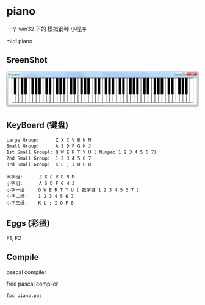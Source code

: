 # piano
一个 win32 下的 模拟钢琴 小程序

midi piano

## SreenShot
![](ScreenShot/ScreenShot1.png)

## KeyBoard (键盘)
```
Large Group:      Z X C V B N M
Small Group:      A S D F G H J
1st Small Groupl: Q W E R T Y U ( Numpad 1 2 3 4 5 6 7)
2nd Small Group:  1 2 3 4 5 6 7
3rd Small Group:  K L ; I O P 8

大字组:      Z X C V B N M
小字组:      A S D F G H J
小字一组:    Q W E R T Y U ( 数字键 1 2 3 4 5 6 7 )
小字二组:    1 2 3 4 5 6 7
小字三组:    K L ; I O P 8
```
## Eggs (彩蛋)
F1, F2

## Compile
pascal compiler

free pascal compiler
```
fpc piano.pas
```